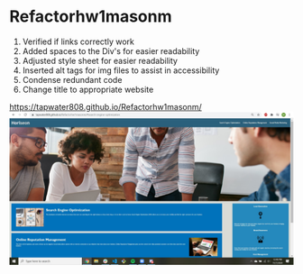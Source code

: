 # Refactorhw1masonm

1.  Verified if links correctly work
2.  Added spaces to the Div's for easier readability
3.  Adjusted style sheet for easier readability
4.  Inserted alt tags for img files to assist in accessibility
5.  Condense redundant code
6.  Change title to appropriate website

https://tapwater808.github.io/Refactorhw1masonm/
![Screenshot](https://github.com/Tapwater808/Refactorhw1masonm/blob/main/Develop/assets/images/Refactor%20Screenshot.jpg)

